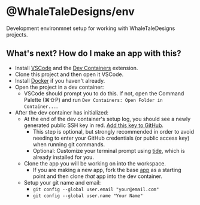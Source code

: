 # @WhaleTaleDesigns/env

Development environmnet setup for working with WhaleTaleDesigns projects.

## What's next? How do I make an app with this?

- Install [VSCode](https://code.visualstudio.com/) and the [Dev Containers](vscode:extension/ms-vscode-remote.remote-containers) extension.
- Clone this project and then open it VSCode.
- Install [Docker](https://www.docker.com) if you haven't already.
- Open the project in a dev container:
  - VSCode should prompt you to do this. If not, open the Command Palette (⌘⇧P) and run `Dev Containers: Open Folder in Container...`.
- After the dev container has initialized:
  - At the end of the dev container's setup log, you should see a newly generated public SSH key in red. [Add this key to GitHub](https://docs.github.com/en/authentication/connecting-to-github-with-ssh/adding-a-new-ssh-key-to-your-github-account).
    - This step is optional, but strongly recommended in order to avoid needing to enter your GitHub credentials (or public access key) when running git commands.
    - Optional: Customize your terminal prompt using [tide](https://github.com/IlanCosman/tide), which is already installed for you.
  - Clone the app you will be working on into the workspace.
    - If you are making a new app, fork the base [app](https://github.com/WhaleTaleDesigns/app) as a starting point and then clone _that_ app into the dev container.
  - Setup your git name and email:
    - `git config --global user.email "your@email.com"`
    - `git config --global user.name "Your Name"`
